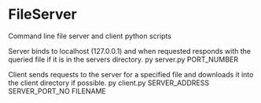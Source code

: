 # FileServer
Command line file server and client python scripts

Server binds to localhost (127.0.0.1) and when requested responds with the queried file if it is in the servers directory.
	py server.py PORT_NUMBER

Client sends requests to the server for a specified file and downloads it into the client directory if possible.
	py client.py SERVER_ADDRESS SERVER_PORT_NO FILENAME
